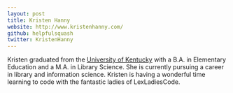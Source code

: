 ```yaml
---
layout: post
title: Kristen Hanny
website: http://www.kristenhanny.com/
github: helpfulsquash
twitter: KristenHanny
---
```

Kristen graduated from the [University of Kentucky](http://www.uky.edu/) with a B.A. in Elementary Education and a M.A. in Library Science. She is currently pursuing a career in library and information science. Kristen is having a wonderful time learning to code with the fantastic ladies of LexLadiesCode.
